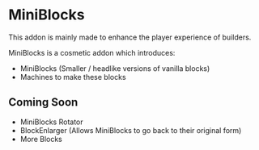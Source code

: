 # MiniBlocks

This addon is mainly made to enhance the player experience of builders.

MiniBlocks is a cosmetic addon which introduces:

* MiniBlocks (Smaller / headlike versions of vanilla blocks)
* Machines to make these blocks


## Coming Soon

* MiniBlocks Rotator
* BlockEnlarger (Allows MiniBlocks to go back to their original form)
* More Blocks
